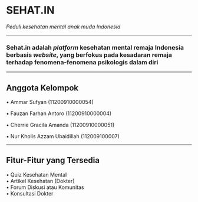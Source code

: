 # SEHAT.IN #
_Peduli kesehatan mental anak muda Indonesia_  
  
---  
### Sehat.in adalah _platform_ kesehatan mental remaja Indonesia berbasis _website_, yang berfokus pada kesadaran remaja terhadap fenomena-fenomena psikologis dalam diri ###  
---  
  
## Anggota Kelompok ##  
• Ammar Sufyan (11200910000054)

• Fauzan Farhan Antoro (11200910000004)

• Cherrie Gracila Amanda (11200910000051)
  
• Nur Kholis Azzam Ubaidillah (112009100007)  

---
## Fitur-Fitur yang Tersedia ##
• Quiz Kesehatan Mental  
• Artikel Kesehatan (Dokter)  
• Forum Diskusi atau Komunitas  
• Konsultasi Dokter